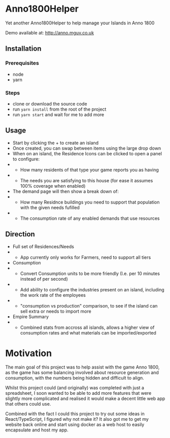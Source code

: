 # Anno1800Helper
Yet another Anno1800Helper to help manage your Islands in Anno 1800

Demo available at: http://anno.mguv.co.uk


## Installation

### Prerequisites
- node
- yarn

### Steps
- clone or download the source code
- run `yarn install` from the root of the project
- run `yarn start` and wait for me to add more

## Usage
- Start by clicking the + to create an island
- Once created, you can swap between items using the large drop down
- When on an island, the Residence Icons can be clicked to open a panel to configure:
- - How many residents of that type your game reports you as having
- - The needs you are satisfying to this house (for ease it assumes 100% coverage when enabled)
- The demand page will then show a break down of:
- - How many Residnce buildings you need to support that population with the given needs fufilled
- - The consumption rate of any enabled demands that use resources

## Direction
- Full set of Residences/Needs
- - App currently only works for Farmers, need to support all tiers
- Consumption
- - Convert Consumption units to be more friendly (I.e. per 10 minutes instead of per second)
- - Add ability to configure the industries present on an island, including the work rate of the employees
- - "consumption vs production" comparison, to see if the island can sell extra or needs to import more
- Empire Summary
- - Combined stats from accross all islands, allows a higher view of consumption rates and what materials can be imported/exported


# Motivation
The main goal of this project was to help assist with the game Anno 1800, as the game has some balancing involved about resource generation and consumption, with the numbers being hidden and difficult to align.

Whilst this project could (and originally) was completed with just a spreadsheet, I soon wanted to be able to add more features that were slightly more complicated and realised it would make a decent little web app that others could use.

Combined with the fact I could this project to try out some ideas in React/TypeScript, I figured why not make it? It also got me to get my website back online and start using docker as a web host to easily encapsulate and host my app.